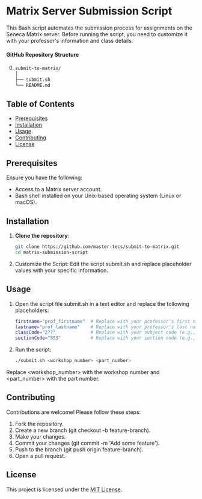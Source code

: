 # Matrix Server Submission Script

This Bash script automates the submission process for assignments on the Seneca Matrix server. Before running the script, you need to customize it with your professor's information and class details.

#### GitHub Repository Structure
 0. ```bash
    submit-to-matrix/
    │
    ├── submit.sh
    └── README.md

## Table of Contents
- [Prerequisites](#prerequisites)
- [Installation](#installation)
- [Usage](#usage)
- [Contributing](#contributing)
- [License](#license)

## Prerequisites
Ensure you have the following:
- Access to a Matrix server account.
- Bash shell installed on your Unix-based operating system (Linux or macOS).

## Installation
1. **Clone the repository**:
   ```bash
   git clone https://github.com/master-tecs/submit-to-matrix.git
   cd matrix-submission-script
   
2. Customize the Script:
Edit the script submit.sh and replace placeholder values with your specific information.

## Usage
1. Open the script file submit.sh in a text editor and replace the following placeholders:
   ```bash
   firstname="prof_firstname"  # Replace with your professor's first name
   lastname="prof_lastname"    # Replace with your professor's last name
   classCode="2??"             # Replace with your subject code (e.g., 124, 244, 222)
   sectionCode="SSS"           # Replace with your section code (e.g., naa, nbb, nra, zaa)

2. Run the script:
   ```bash
   ./submit.sh <workshop_number> <part_number>
Replace <workshop_number> with the workshop number and <part_number> with the part number.

## Contributing
Contributions are welcome! Please follow these steps:

1. Fork the repository.
2. Create a new branch (git checkout -b feature-branch).
3. Make your changes.
4. Commit your changes (git commit -m 'Add some feature').
5. Push to the branch (git push origin feature-branch).
6. Open a pull request.

## License
This project is licensed under the [MIT License](LICENSE).
